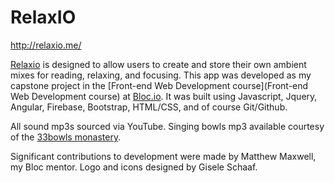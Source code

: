 # RelaxIO

http://relaxio.me/

[Relaxio](http://relaxio.me/) is designed to allow users to create and store their own ambient mixes for reading, relaxing, and focusing. This app was developed as my capstone project in the [Front-end Web Development course](Front-end Web Development course) at [Bloc.io](http://localhost:8000/bloc.io). It was built using Javascript, Jquery, Angular, Firebase, Bootstrap, HTML/CSS, and of course Git/Github.

All sound mp3s sourced via YouTube. Singing bowls mp3 available courtesy of the [33bowls monastery](https://soundcloud.com/33bowls).

Significant contributions to development were made by Matthew Maxwell, my Bloc mentor. Logo and icons designed by Gisele Schaaf.